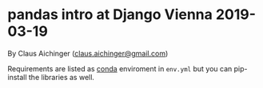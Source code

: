 # pandas intro at Django Vienna 2019-03-19

By Claus Aichinger (claus.aichinger@gmail.com)

Requirements are listed as [conda](https://docs.conda.io/en/latest/) 
enviroment in `env.yml` but you can pip-install the libraries as well.
